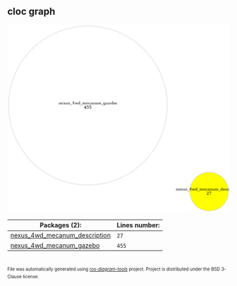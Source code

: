 <!--
File was automatically generated using 'ros-diagram-tools' project.
Project is distributed under the BSD 3-Clause license.
-->

## cloc graph

[![full_graph](full_graph.png "full_graph")](full_graph.png)

| Packages (2): | Lines number: |
| --- | --- |
| [nexus_4wd_mecanum_description](data/_home_vbox_rosdiagrams_mecanum_catkin_ws_src_nexus_4wd_mecanum_description.txt) | `27` |
| [nexus_4wd_mecanum_gazebo](data/_home_vbox_rosdiagrams_mecanum_catkin_ws_src_nexus_4wd_mecanum_gazebo.txt) | `455` |

</br>
<font size="1">
File was automatically generated using <a href="https://github.com/anetczuk/ros-diagram-tools"><i>ros-diagram-tools</i></a> project.
Project is distributed under the BSD 3-Clause license.
</font>
